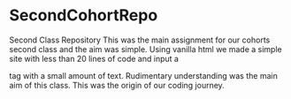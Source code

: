 # SecondCohortRepo
Second Class Repository
This was the main assignment for our cohorts second class and the aim was simple. Using vanilla html we made a simple site with less than 20 lines of code and input a <p> tag with a small amount of text. Rudimentary understanding was the main aim of this class. This was the origin of our coding journey. 
